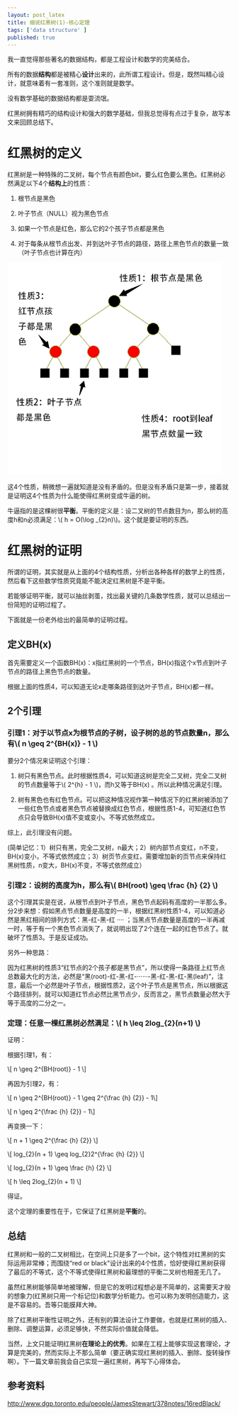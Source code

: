 ```yaml
---
layout: post_latex
title: 细说红黑树(1)-核心定理
tags: ['data structure' ]
published: true
---
```




我一直觉得那些著名的数据结构，都是工程设计和数学的完美结合。

所有的数据**结构**都是被精心**设计**出来的，此所谓工程设计。但是，既然叫精心设计，就意味着有一套准则，这个准则就是数学。

没有数学基础的数据结构都是耍流氓。

红黑树拥有精巧的结构设计和强大的数学基础，但我总觉得有点过于复杂，故写本文来回顾总结下。


<!--more-->

# 红黑树的定义

红黑树是一种特殊的二叉树，每个节点有颜色bit，要么红色要么黑色。红黑树必然满足以下4个**结构上**的性质：

1. 根节点是黑色

2. 叶子节点（NULL）视为黑色节点

3. 如果一个节点是红色，那么它的2个孩子节点都是黑色

4. 对于每条从根节点出发、并到达叶子节点的路径，路径上黑色节点的数量一致（叶子节点也计算在内）


![1.png](../images/2016.10/1.png)

这4个性质，稍微想一遍就知道是没有矛盾的。但是没有矛盾只是第一步，接着就是证明这4个性质为什么能使得红黑树变成牛逼的树。

牛逼指的是这棵树很**平衡**。平衡的定义是：设二叉树的节点数目为n，那么树的高度h和n必须满足：\\( h = O(\\log \_\{2\}n)\\)。这个就是要证明的东西。


# 红黑树的证明

所谓的证明，其实就是从上面的4个结构性质，分析出各种各样的数学上的性质，然后看下这些数学性质究竟能不能决定红黑树是不是平衡。

若能够证明平衡，就可以抽丝剥茧，找出最关键的几条数学性质，就可以总结出一份简短的证明过程了。

下面就是一份老外给出的最简单的证明过程。

## 定义BH(x)
首先需要定义一个函数BH(x)：x指红黑树的一个节点，BH(x)指这个x节点到叶子节点的路径上黑色节点的数量。

根据上面的性质4，可以知道无论x走哪条路径到达叶子节点，BH(x)都一样。

## 2个引理

### 引理1：对于以节点x为根节点的子树，设子树的总的节点数量n，那么有\\( n \\geq 2\^\{BH(x)\} - 1  \\)

要分2个情况来证明这个引理：

1. 树只有黑色节点。此时根据性质4，可以知道这树是完全二叉树，完全二叉树的节点数量等于\\( 2\^\{h\} - 1  \\)，而h又等于BH(x)
。所以此种情况满足引理。


2. 树有黑色也有红色节点。可以把这种情况视作第一种情况下的红黑树被添加了一些红色节点或者黑色节点被替换成红色节点，根据性质1-4，可知道红色节点只会导致BH(x)值不变或变小。不等式依然成立。

综上，此引理没有问题。

(简单记忆：1）树只有黑，完全二叉树，n最大；2）树内部节点变红，n不变，BH(x)变小，不等式依然成立；3）树页节点变红，需要增加新的页节点来保持红黑树性质，n变大，BH(x)不变，不等式依然成立）

### 引理2：设树的高度为h，那么有\\( BH(root) \\geq \\frac \{h\} \{2\} \\)

这个引理其实是在说，从根节点到叶子节点，黑色节点起码有高度的一半那么多。分2步来想：假如黑点节点数量是高度的一半，根据红黑树性质1-4，可以知道必然是黑红相间的排列方式：黑-红-黑-红 ···· ；当黑点节点数量是高度的一半再减一时，等于有一个黑色节点消失了，就说明出现了2个连在一起的红色节点了。就破坏了性质3。于是反证成功。

另外一种思路：

因为红黑树的性质3“红节点的2个孩子都是黑节点”，所以使得一条路径上红节点总数最大化的方法，必然是“黑(root)-红-黑-红-······-黑-红-黑-红-黑(leaf)”，注意，最后一个必然是叶子节点，根据性质2，这个叶子节点是黑节点，所以根据这个路径排列，就可以知道红节点必然比黑节点少，反而言之，黑节点数量必然大于等于高度的二分之一。

### 定理：任意一棵红黑树必然满足：\\( h \\leq 2log\_\{2\}(n+1) \\)

证明：

根据引理1，有：

\\[  n \\geq 2\^\{BH(root)\} - 1 \\]

再因为引理2，有：


\\[  n \\geq 2\^\{BH(root)\} - 1 \\geq 2\^\{\\frac \{h\} \{2\}\} - 1\\]


\\[  n \\geq 2\^\{\\frac \{h\} \{2\}\} - 1\\]

再变换一下：


\\[  n + 1 \\geq 2\^\{\\frac \{h\} \{2\}\} \\]

\\[  log\_\{2\}(n + 1) \\geq log\_\{2\}2\^\{\\frac \{h\} \{2\}\} \\]

\\[  log\_\{2\}(n + 1) \\geq \\frac \{h\} \{2\} \\]

\\[ h \\leq 2log\_\{2\}(n + 1)   \\]

得证。

这个定理的重要性在于，它保证了红黑树是**平衡**的。

## 总结

红黑树和一般的二叉树相比，在空间上只是多了一个bit，这个特性对红黑树的实际运用非常棒；而围绕“red or black"设计出来的4个性质，恰好使得红黑树获得了最后的不等式，这个不等式使得红黑树和最理想的平衡二叉树也相差无几了。

虽然红黑树能够简单地被理解，但是它的发明过程想必是不简单的，这需要天才般的想象力(红黑树只用一个标记位)和数学分析能力。也可以称为发明创造能力，这是不容易的。吾等只能膜拜大神。

除了红黑树平衡性证明之外，还有别的算法设计工作要做，也就是红黑树的插入、删除、调整运算，必须足够快，不然实际价值就会降低。

当然，上文只能证明红黑树**在理论上的优秀**。如果在工程上能够实现这套理论，才算是完美的，然而实际上不那么简单（要正确实现红黑树的插入、删除、旋转操作啊）。下一篇文章前我会自己实现一遍红黑树，再写下心得体会。


## 参考资料

http://www.dgp.toronto.edu/people/JamesStewart/378notes/16redBlack/